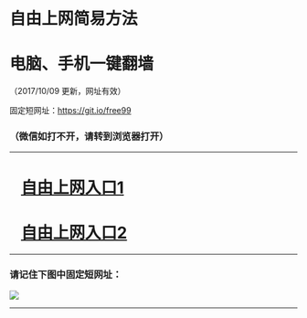 ﻿# 自由上网简易方法

# 电脑、手机一键翻墙

（2017/10/09 更新，网址有效）

固定短网址：https://git.io/free99

### （微信如打不开，请转到浏览器打开）


***





# &nbsp;&nbsp; <a href="http://ft1440118760.fwq-tz-1001.info/fwqtz01.html?t=10090016939 " target="_blank">自由上网入口1</a>
# &nbsp;&nbsp; <a href="http://ft1520422036.fwq-tz-1002.info/fwqtz02.html?t=100900130578 " target="_blank">自由上网入口2</a>
***

### 请记住下图中固定短网址：

<img src="https://s3-us-west-2.amazonaws.com/fwq-1001/yjfq-20170905okok.png" /> 


***

